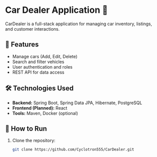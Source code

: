 # Car Dealer Application 🚗

CarDealer is a full-stack application for managing car inventory, listings, and customer interactions.

## 🚀 Features
- Manage cars (Add, Edit, Delete)
- Search and filter vehicles
- User authentication and roles
- REST API for data access

## 🛠️ Technologies Used
- **Backend:** Spring Boot, Spring Data JPA, Hibernate, PostgreSQL
- **Frontend (Planned):** React
- **Tools:** Maven, Docker (optional)

## 📌 How to Run
1. Clone the repository:
   ```sh
   git clone https://github.com/Cyclotron555/CarDealer.git
